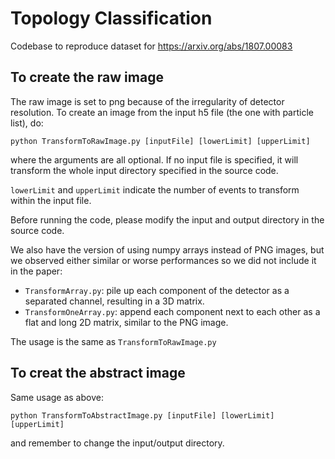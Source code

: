 # Topology Classification
Codebase to reproduce dataset for https://arxiv.org/abs/1807.00083

## To create the raw image
The raw image is set to png because of the irregularity of detector resolution.
To create an image from the input h5 file (the one with particle list), do:
```
python TransformToRawImage.py [inputFile] [lowerLimit] [upperLimit]
```
where the arguments are all optional. If no input file is specified, it will transform the whole input directory specified in the source code. 

`lowerLimit` and `upperLimit` indicate the number of events to transform within the input file.

Before running the code, please modify the input and output directory in the source code.

We also have the version of using numpy arrays instead of PNG images, but we observed either similar or worse performances so we did not include it in the paper:

* `TransformArray.py`: pile up each component of the detector as a separated channel, resulting in a 3D matrix.
* `TransformOneArray.py`: append each component next to each other as a flat and long 2D matrix, similar to the PNG image.

The usage is the same as `TransformToRawImage.py`

## To creat the abstract image

Same usage as above:
```
python TransformToAbstractImage.py [inputFile] [lowerLimit] [upperLimit]
```
and remember to change the input/output directory.

